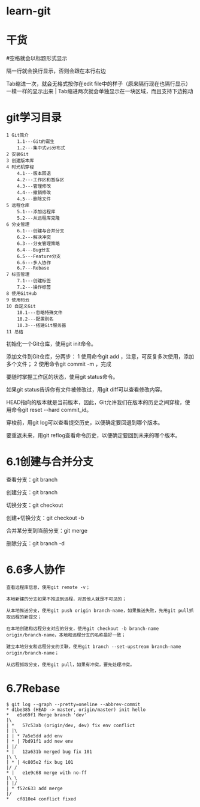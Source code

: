 # learn-git
# 干货
  #空格就会以标题形式显示
  
  隔一行就会换行显示，否则会跟在本行右边
  
  Tab缩进一次，就会无格式按你在edit file中的样子（原来隔行现在也隔行显示）一模一样的显示出来
  |
  Tab缩进两次就会单独显示在一块区域，而且支持下边拖动
# git学习目录

    1 Git简介
        1.1---Git的诞生
        1.2---集中式vs分布式
    2 安装Git
    3 创建版本库
    4 时光机穿梭
        4.1---版本回退
        4.2---工作区和暂存区
        4.3---管理修改
        4.4---撤销修改
        4.5---删除文件
    5 远程仓库
        5.1---添加远程库
        5.2---从远程库克隆
    6 分支管理
        6.1---创建与合并分支
        6.2---解决冲突
        6.3---分支管理策略
        6.4---Bug分支
        6.5---Feature分支
        6.6---多人协作
        6.7---Rebase
    7 标签管理
        7.1---创建标签
        7.2---操作标签
    8 使用GitHub
    9 使用码云
    10 自定义Git
        10.1---忽略特殊文件
        10.2---配置别名
        10.3---搭建Git服务器
    11 总结


 

初始化一个Git仓库，使用git init命令。

添加文件到Git仓库，分两步：
    1 使用命令git add <file>，注意，可反复多次使用，添加多个文件；
    2 使用命令git commit -m <message>，完成

要随时掌握工作区的状态，使用git status命令。

如果git status告诉你有文件被修改过，用git diff可以查看修改内容。

HEAD指向的版本就是当前版本，因此，Git允许我们在版本的历史之间穿梭，使用命令git reset --hard commit_id。

穿梭前，用git log可以查看提交历史，以便确定要回退到哪个版本。

要重返未来，用git reflog查看命令历史，以便确定要回到未来的哪个版本。


# 6.1创建与合并分支

  查看分支：git branch

  创建分支：git branch <name>

  切换分支：git checkout <name>

  创建+切换分支：git checkout -b <name>

  合并某分支到当前分支：git merge <name>

  删除分支：git branch -d <name>

# 6.6多人协作
    
    查看远程库信息，使用git remote -v；
    
    本地新建的分支如果不推送到远程，对其他人就是不可见的；

    从本地推送分支，使用git push origin branch-name，如果推送失败，先用git pull抓取远程的新提交；

    在本地创建和远程分支对应的分支，使用git checkout -b branch-name origin/branch-name，本地和远程分支的名称最好一致；

    建立本地分支和远程分支的关联，使用git branch --set-upstream branch-name origin/branch-name；

    从远程抓取分支，使用git pull，如果有冲突，要先处理冲突。
# 6.7Rebase
    $ git log --graph --pretty=oneline --abbrev-commit
    * d1be385 (HEAD -> master, origin/master) init hello
    *   e5e69f1 Merge branch 'dev'
    |\  
    | *   57c53ab (origin/dev, dev) fix env conflict
    | |\  
    | | * 7a5e5dd add env
    | * | 7bd91f1 add new env
    | |/  
    * |   12a631b merged bug fix 101
    |\ \  
    | * | 4c805e2 fix bug 101
    |/ /  
    * |   e1e9c68 merge with no-ff
    |\ \  
    | |/  
    | * f52c633 add merge
    |/  
    *   cf810e4 conflict fixed
